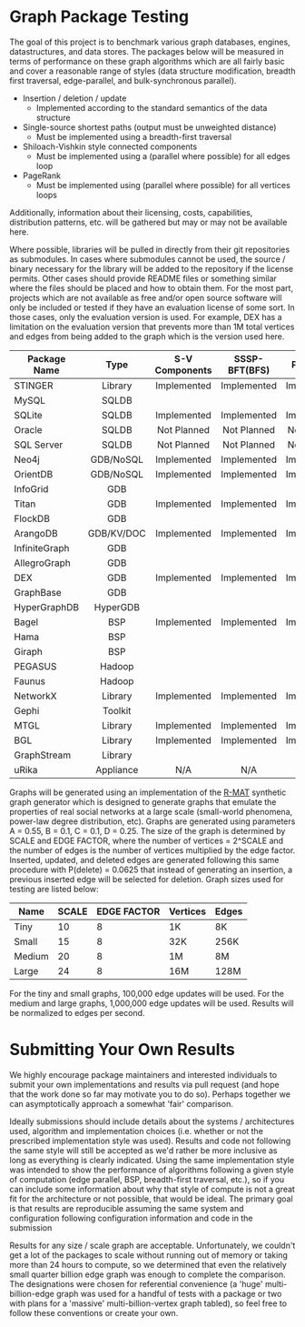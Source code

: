 Graph Package Testing
=====================

The goal of this project is to benchmark various graph databases, engines, datastructures, 
and data stores. The packages below will be measured in terms of performance on these graph 
algorithms which are all fairly basic and cover a reasonable range of styles (data structure
modification, breadth first traversal, edge-parallel, and bulk-synchronous parallel).

- Insertion / deletion / update 
  - Implemented according to the standard semantics of the data structure
- Single-source shortest paths (output must be unweighted distance)
  - Must be implemented using a breadth-first traversal
- Shiloach-Vishkin style connected components
  - Must be implemented using a (parallel where possible) for all edges loop
- PageRank
  - Must be implemented using (parallel where possible) for all vertices loops

Additionally, information about their licensing, costs, capabilities, distribution patterns,
etc. will be gathered but may or may not be available here.

Where possible, libraries will be pulled in directly from their git repositories 
as submodules.  In cases where submodules cannot be used, the source / binary necessary
for the library will be added to the repository if the license permits.  Other cases
should provide README files or something similar where the files should be placed and 
how to obtain them.  For the most part, projects which are not available as free and/or
open source software will only be included or tested if they have an evaluation license
of some sort.  In those cases, only the evaluation version is used.  For example, DEX
has a limitation on the evaluation version that prevents more than 1M total vertices and
edges from being added to the graph which is the version used here.


| Package Name  | Type       |S-V Components| SSSP-BFT(BFS)| PageRank     |Insert/Remove |
|---------------|:----------:|:------------:|:------------:|:------------:|:------------:|
| STINGER       | Library    | Implemented  | Implemented  | Implemented  | Implemented  |
| MySQL         | SQLDB      |              |              |              |              |
| SQLite        | SQLDB      | Implemented  | Implemented  | Implemented  | Implemented  |
| Oracle        | SQLDB      | Not Planned  | Not Planned  | Not Planned  | Not Planned  |
| SQL Server    | SQLDB      | Not Planned  | Not Planned  | Not Planned  | Not Planned  |
| Neo4j         | GDB/NoSQL  | Implemented  | Implemented  | Implemented  | Implemented  |
| OrientDB	| GDB/NoSQL  | Implemented  | Implemented  | Implemented  | Implemented  |
| InfoGrid      | GDB        |              |              |              |              |
| Titan         | GDB        | Implemented  | Implemented  | Implemented  | Implemented  |
| FlockDB       | GDB        |              |              |              |              |
| ArangoDB      | GDB/KV/DOC | Implemented  | Implemented  | Implemented  |              |
| InfiniteGraph | GDB        |              |              |              |              |
| AllegroGraph  | GDB        |              |              |              |              |
| DEX           | GDB        | Implemented  | Implemented  | Implemented  | Implemented  |
| GraphBase     | GDB        |              |              |              |              |
| HyperGraphDB  | HyperGDB   |              |              |              |              |
| Bagel         | BSP        | Implemented  | Implemented  | Implemented  | Implemented  |
| Hama          | BSP        |              |              |              |              |
| Giraph        | BSP        |              |              |              |              |
| PEGASUS       | Hadoop     |              |              |              |              |
| Faunus        | Hadoop     |              |              |              |              |
| NetworkX      | Library    | Implemented  | Implemented  | Implemented  | Implemented  |
| Gephi         | Toolkit    |              |              |              |              |
| MTGL          | Library    | Implemented  | Implemented  | Implemented  | Implemented  |
| BGL           | Library    | Implemented  | Implemented  | Implemented  |              |
| GraphStream   | Library    |              |              |              |              |
| uRika         | Appliance  | N/A          | N/A          | N/A          | N/A          |
                                             
Graphs will be generated using an implementation of the [R-MAT](http://repository.cmu.edu/compsci/541/)
synthetic graph generator which is designed to generate graphs that emulate the properties of real
social networks at a large scale (small-world phenomena, power-law degree distribution, etc).
Graphs are generated using parameters A = 0.55, B = 0.1, C = 0.1, D = 0.25.  The size of the
graph is determined by SCALE and EDGE FACTOR, where the number of vertices = 2^SCALE and the number of
edges is the number of vertices multiplied by the edge factor.  Inserted, updated, and deleted edges
are generated following this same procedure with P(delete) = 0.0625 that instead of generating an 
insertion, a previous inserted edge will be selected for deletion. Graph sizes used for testing
are listed below:

| Name    | SCALE | EDGE FACTOR | Vertices | Edges |
|---------|-------|-------------|----------|-------|
| Tiny    | 10    | 8           | 1K       | 8K    |
| Small   | 15    | 8           | 32K      | 256K  |
| Medium  | 20    | 8           | 1M       | 8M    |
| Large   | 24    | 8           | 16M      | 128M  |

For the tiny and small graphs, 100,000 edge updates will be used.  For the medium and large graphs, 
1,000,000 edge updates will be used. Results will be normalized to edges per second.

Submitting Your Own Results
===========================

We highly encourage package maintainers and interested individuals to submit your own implementations and results via pull request (and hope that the work done so far may motivate you to do so).  Perhaps together we can asymptotically approach a somewhat 'fair' comparison.  

Ideally submissions should include details about the systems / architectures used, algorithm and implementation choices (i.e. whether or not the prescribed implementation style was used). Results and code not following the same style will still be accepted as we'd rather be more inclusive as long as everything is clearly indicated. Using the same implementation style was intended to show the performance
of algorithms following a given style of computation (edge parallel, BSP,
breadth-first traversal, etc.), so if you can include some information
about why that style of compute is not a great fit for the architecture or
not possible, that would be ideal.  The primary goal is that results are reproducible assuming the same system and configuration following configuration information and code in the submission


Results for any size / scale graph are acceptable.   Unfortunately, we couldn't get a lot of the
packages to scale without running out of memory or
taking more than 24 hours to compute, so we determined that even the
relatively small quarter billion edge graph was enough to complete the
comparison.  The designations were chosen for referential convenience (a
'huge' multi-billion-edge graph was used for a handful of tests with a
package or two with plans for a 'massive' multi-billion-vertex graph
tabled), so feel free to follow these conventions or create your own.

